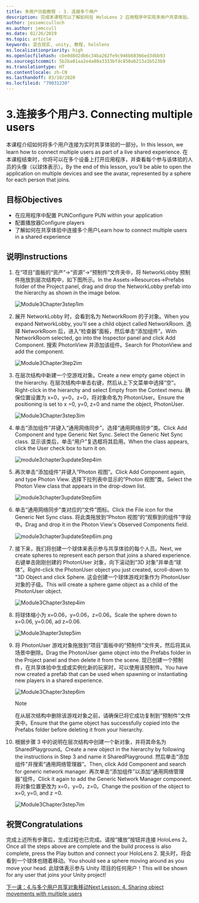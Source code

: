 ```yaml
---
title: 多用户功能教程 - 3. 连接多个用户
description: 完成本课程可以了解如何在 HoloLens 2 应用程序中实现多用户共享体验。
author: jessemcculloch
ms.author: jemccull
ms.date: 02/26/2019
ms.topic: article
keywords: 混合现实, unity, 教程, hololens
ms.localizationpriority: high
ms.openlocfilehash: cbe0d8d2db6c34ba262fe9c946b68366ed3dbb93
ms.sourcegitcommit: 5b2ba01aa2e4a80a3333bfdc850ab213a1b523b9
ms.translationtype: HT
ms.contentlocale: zh-CN
ms.lasthandoff: 03/10/2020
ms.locfileid: "79031230"
---
```

# <a name="3-connecting-multiple-users"></a><span data-ttu-id="ced04-105">3.连接多个用户</span><span class="sxs-lookup"><span data-stu-id="ced04-105">3. Connecting multiple users</span></span>

<span data-ttu-id="ced04-106">本课程介绍如何将多个用户连接为实时共享体验的一部分。</span><span class="sxs-lookup"><span data-stu-id="ced04-106">In this lesson, we learn how to connect multiple users as part of a live shared experience.</span></span> <span data-ttu-id="ced04-107">在本课程结束时，你将可以在多个设备上打开应用程序，并查看每个参与该体验的人员的头像（以球体表示）。</span><span class="sxs-lookup"><span data-stu-id="ced04-107">By the end of this lesson, you'll be able to open the application on multiple devices and see the avatar, represented by a sphere for each person that joins.</span></span>

## <a name="objectives"></a><span data-ttu-id="ced04-108">目标</span><span class="sxs-lookup"><span data-stu-id="ced04-108">Objectives</span></span>

* <span data-ttu-id="ced04-109">在应用程序中配置 PUN</span><span class="sxs-lookup"><span data-stu-id="ced04-109">Configure PUN within your application</span></span>
* <span data-ttu-id="ced04-110">配置播放器</span><span class="sxs-lookup"><span data-stu-id="ced04-110">Configure players</span></span>
* <span data-ttu-id="ced04-111">了解如何在共享体验中连接多个用户</span><span class="sxs-lookup"><span data-stu-id="ced04-111">Learn how to connect multiple users in a shared experience</span></span>

## <a name="instructions"></a><span data-ttu-id="ced04-112">说明</span><span class="sxs-lookup"><span data-stu-id="ced04-112">Instructions</span></span>

1. <span data-ttu-id="ced04-113">在“项目”面板的“资产”->“资源”->“预制件”文件夹中，将 NetworkLobby 预制件拖放到层次结构中，如下图所示。</span><span class="sxs-lookup"><span data-stu-id="ced04-113">In the Assets->Resources->Prefabs folder of the Project panel, drag and drop the NetworkLobby prefab into the hierarchy as shown in the image below.</span></span>

    ![Module3Chapter3step1im](images/module3chapter3step1im.PNG)

2. <span data-ttu-id="ced04-115">展开 NetworkLobby 时，会看到名为 NetworkRoom 的子对象。</span><span class="sxs-lookup"><span data-stu-id="ced04-115">When you expand NetworkLobby, you'll see a child object called NetworkRoom.</span></span> <span data-ttu-id="ced04-116">选择 NetworkRoom 后，进入“检查器”面板，然后单击“添加组件”。</span><span class="sxs-lookup"><span data-stu-id="ced04-116">With NetworkRoom selected, go into the Inspector panel and click Add Component.</span></span> <span data-ttu-id="ced04-117">搜索 PhotonView 并添加该组件。</span><span class="sxs-lookup"><span data-stu-id="ced04-117">Search for PhotonView and add the component.</span></span>

    ![Module3Chapter3tep2im](images/module3chapter3step2im.PNG)

3. <span data-ttu-id="ced04-119">在层次结构中新建一个空游戏对象。</span><span class="sxs-lookup"><span data-stu-id="ced04-119">Create a new empty game object in the hierarchy.</span></span> <span data-ttu-id="ced04-120">在层次结构中单击右键，然后从上下文菜单中选择“空”。</span><span class="sxs-lookup"><span data-stu-id="ced04-120">Right-click in the hierarchy and select Empty from the Context menu.</span></span> <span data-ttu-id="ced04-121">确保位置设置为 x=0，y=0，z=0，将对象命名为 PhotonUser。</span><span class="sxs-lookup"><span data-stu-id="ced04-121">Ensure the positioning is set to x =0, y=0, z=0 and name the object, PhotonUser.</span></span>

    ![Module3Chapter3step3im](images/module3chapter3step3im.PNG)

4. <span data-ttu-id="ced04-123">单击“添加组件”并键入“通用网络同步”。选择“通用网络同步”类。</span><span class="sxs-lookup"><span data-stu-id="ced04-123">Click Add Component and type Generic Net Sync. Select the Generic Net Sync class.</span></span> <span data-ttu-id="ced04-124">显示该类后，单击“用户”复选框将其启用。</span><span class="sxs-lookup"><span data-stu-id="ced04-124">When the class appears, click the User check box to turn it on.</span></span>

    ![module3chapter3updateStep4im](images/module3chapter3updateStep4im.png)

5. <span data-ttu-id="ced04-126">再次单击“添加组件”并键入“Photon 视图”。</span><span class="sxs-lookup"><span data-stu-id="ced04-126">Click Add Component again, and type Photon View.</span></span> <span data-ttu-id="ced04-127">选择下拉列表中显示的“Photon 视图”类。</span><span class="sxs-lookup"><span data-stu-id="ced04-127">Select the Photon View class that appears in the drop-down list.</span></span>

    ![module3chapter3updateStep5im](images/module3chapter3updateStep5im.png)

6. <span data-ttu-id="ced04-129">单击“通用网络同步”类对应的“文件”图标。</span><span class="sxs-lookup"><span data-stu-id="ced04-129">Click the File icon for the Generic Net Sync class.</span></span> <span data-ttu-id="ced04-130">将此类拖放到“Photon 视图”的“观察到的组件”字段中。</span><span class="sxs-lookup"><span data-stu-id="ced04-130">Drag and drop it in the Photon View's Observed Components field.</span></span>

    ![module3chapter3updateStep6im.png](images/module3chapter3updateStep6im.png)

7. <span data-ttu-id="ced04-132">接下来，我们将创建一个球体来表示参与共享体验的每个人员。</span><span class="sxs-lookup"><span data-stu-id="ced04-132">Next, we create spheres to represent each person that joins a shared experience.</span></span> <span data-ttu-id="ced04-133">右键单击刚刚创建的 PhotonUser 对象，向下滚动到“3D 对象”并单击“球体”。</span><span class="sxs-lookup"><span data-stu-id="ced04-133">Right-click the PhotonUser object you just created, scroll-down to "3D Object and click Sphere.</span></span> <span data-ttu-id="ced04-134">这会创建一个球体游戏对象作为 PhotonUser 对象的子级。</span><span class="sxs-lookup"><span data-stu-id="ced04-134">This will create a sphere game object as a child of the PhotonUser object.</span></span>

    ![Module3Chapter3step4im](images/module3chapter3step4im.PNG)

8. <span data-ttu-id="ced04-136">将球体缩小为 x=0.06，y=0.06，z=0.06。</span><span class="sxs-lookup"><span data-stu-id="ced04-136">Scale the sphere down to x=0.06, y=0.06, ad z=0.06.</span></span>

    ![Module3hapter3step5im](images/module3chapter3step5im.PNG)

9. <span data-ttu-id="ced04-138">将 PhotonUser 游戏对象拖放到“项目”面板中的“预制件”文件夹，然后将其从场景中删除。</span><span class="sxs-lookup"><span data-stu-id="ced04-138">Drag the PhotonUser game object into the Prefabs folder in the Project panel and then delete it from the scene.</span></span> <span data-ttu-id="ced04-139">现已创建一个预制件，在共享体验中生成或实例化新的玩家时，可以使用该预制件。</span><span class="sxs-lookup"><span data-stu-id="ced04-139">You have now created a prefab that can be used when spawning or instantiating new players in a shared experience.</span></span>

    ![Module3Chapter3step6im](images/module3chapter3step6im.PNG)

    >[!NOTE]
    ><span data-ttu-id="ced04-141">在从层次结构中删除该游戏对象之前，请确保已将它成功复制到“预制件”文件夹中。</span><span class="sxs-lookup"><span data-stu-id="ced04-141">Ensure that the game object has successfully copied into the Prefabs folder before deleting it from your hierarchy.</span></span>

10. <span data-ttu-id="ced04-142">根据步骤 3 中的说明在层次结构中创建一个新对象，并将其命名为 SharedPlayground。</span><span class="sxs-lookup"><span data-stu-id="ced04-142">Create a new object in the hierarchy by following the instructions in Step 3 and name it SharedPlayground.</span></span> <span data-ttu-id="ced04-143">然后单击“添加组件”并搜索“通用网络管理器”。</span><span class="sxs-lookup"><span data-stu-id="ced04-143">Then, click Add Component and search for generic network manager.</span></span>  <span data-ttu-id="ced04-144">再次单击“添加组件”以添加“通用网络管理器”组件。</span><span class="sxs-lookup"><span data-stu-id="ced04-144">Click it again to add the Generic Network Manager component.</span></span> <span data-ttu-id="ced04-145">将对象位置更改为 x=0，y=0，z=0。</span><span class="sxs-lookup"><span data-stu-id="ced04-145">Change the position of the object to x=0, y=0, and z =0.</span></span>

    ![Module3Chapter3step7im](images/module3chapter3step7im.PNG)

## <a name="congratulations"></a><span data-ttu-id="ced04-147">祝贺</span><span class="sxs-lookup"><span data-stu-id="ced04-147">Congratulations</span></span>

<span data-ttu-id="ced04-148">完成上述所有步骤后，生成过程也已完成。请按“播放”按钮并连接 HoloLens 2。</span><span class="sxs-lookup"><span data-stu-id="ced04-148">Once all the steps above are complete and the build process is also complete, press the Play button and connect your HoloLens 2.</span></span> <span data-ttu-id="ced04-149">晃头时，将会看到一个球体也随着移动。</span><span class="sxs-lookup"><span data-stu-id="ced04-149">You should see a sphere moving around as you move your head.</span></span> <span data-ttu-id="ced04-150">此球体表示参与 Unity 项目的任何用户！</span><span class="sxs-lookup"><span data-stu-id="ced04-150">This will be shown for any user that joins your Unity project!</span></span>

<span data-ttu-id="ced04-151">[下一课：4.与多个用户共享对象移动](mrlearning-sharing(photon)-ch4.md)</span><span class="sxs-lookup"><span data-stu-id="ced04-151">[Next Lesson: 4. Sharing object movements with multiple users](mrlearning-sharing(photon)-ch4.md)</span></span>
